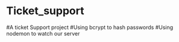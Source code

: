 # Ticket_support

#A ticket Support project
#Using bcrypt to hash passwords
#Using nodemon to watch our server
